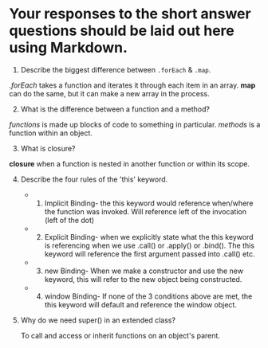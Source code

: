 # Your responses to the short answer questions should be laid out here using Markdown.
1. Describe the biggest difference between `.forEach` & `.map`.

_.forEach_ takes a function and iterates it through each item in an array.
**map** can do the same, but it can make a new array in the process.

2. What is the difference between a function and a method?

*functions* is made up blocks of code to something in particular.
*methods* is a function within an object.

3. What is closure?

**closure** when a function is nested in another function or within its scope.

4. Describe the four rules of the 'this' keyword.

    * 1. Implicit Binding- the this keyword would reference when/where the function was invoked. Will reference left of the invocation (left of      the dot) 

    * 2. Explicit Binding- when we explicitly state what the this keyword is referencing when we use .call() or .apply() or .bind(). The this        keyword will reference the first argument passed into .call() etc.

    * 3. new Binding- When we make a constructor and use the new keyword, this will refer to the new object being constructed.

    * 4. window Binding- If none of the 3 conditions above are met, the this keyword will default and reference the window object. 

5. Why do we need super() in an extended class?

    To call and access or inherit functions on an object's parent.

